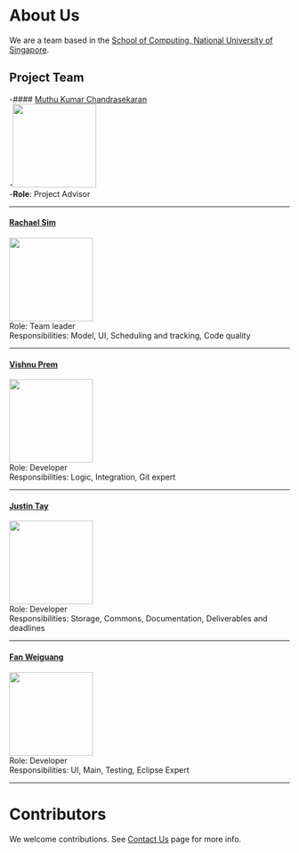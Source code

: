 # About Us

We are a team based in the [School of Computing, National University of Singapore](http://www.comp.nus.edu.sg).

## Project Team

-#### [Muthu Kumar Chandrasekaran](http://www.comp.nus.edu.sg/~damithch) <br>
-<img src="https://lh5.googleusercontent.com/swdvryeX53Wc7dCEh1Owfz6PmATQWo87AF6lr_J2qL7rrcTW8Nego1_YFdu2TSoxyQBpJ42I_X5n31AVF6O3nQV_ECVZvQN9xbFMa_fDHV03azyXHdSNJMaSGCw-VWUNJVuIsVNh" width="150"><br>
-**Role**: Project Advisor

-----

#### [Rachael Sim](https://github.com/rachx)
<img src="https://dl.dropboxusercontent.com/content_link/ukwT88jPRqFQvukSGzGNc1c7ERCKEq8ljMj20zh7Z70HnS2r268PmI6RJTKmDdwg/file" width="150"><br>
Role: Team leader <br>
Responsibilities: Model, UI, Scheduling and tracking, Code quality

-----

#### [Vishnu Prem](http://github.com/burnflare)
<img src="https://scontent-sin6-1.xx.fbcdn.net/v/t1.0-9/11164569_702434850048_9036107510817008066_n.jpg?oh=7bb9786a1649e0a996c420ad171b4b89&oe=5867997C" width="150"><br>
Role: Developer <br>
Responsibilities: Logic, Integration, Git expert

-----

#### [Justin Tay](https://github.com/INCENDE)
<img src="https://scontent-sin6-1.xx.fbcdn.net/v/t1.0-1/13263887_10154230768419399_6568873221777598771_n.jpg?oh=44a8b0e75beff2a5093d9ebe41e8184d&oe=58676A35" width="150"><br>
Role: Developer <br>
Responsibilities: Storage, Commons, Documentation, Deliverables and deadlines

-----

#### [Fan Weiguang](https://github.com/fanwgwg)
<img src="https://scontent-sin6-1.xx.fbcdn.net/v/t1.0-9/1620807_533605616799102_1063760847210595216_n.jpg?oh=a234967df49b7f4897f5848eaa8d5994&oe=586F7062" width="150"><br>
Role: Developer <br>
Responsibilities: UI, Main, Testing, Eclipse Expert

-----

# Contributors

We welcome contributions. See [Contact Us](ContactUs.md) page for more info.
